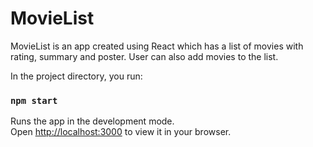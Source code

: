# MovieList

MovieList is an app created using React which has a list of movies with rating, summary and poster. User can also add movies to the list.

In the project directory, you run:

### `npm start`

Runs the app in the development mode.\
Open [http://localhost:3000](http://localhost:3000) to view it in your browser.



